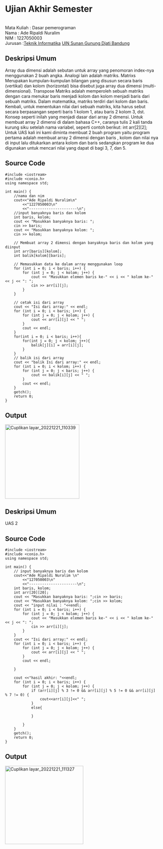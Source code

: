 # Ujian Akhir Semester 
<br>Mata Kuliah 	: Dasar pemerograman
<br> Nama		: Ade Ripaldi Nuralim
<br>NIM		:	1227050003
<br>Jurusan		:[Teknik Informatika](http://if.uinsgd.ac.id/) [UIN Sunan Gunung Djati Bandung](https://uinsgd.ac.id/) 

## Deskripsi Umum
Array dua dimensi adalah sebutan untuk array yang penomoran index-nya menggunakan 2 buah angka. Analogi lain adalah matriks. Matrixs Merupakan kumpulan-kumpulan bilangan yang disusun secara baris (vertikal) dan kolom (horizontal) bisa disebut juga array dua dimensi (multi-dimensional). Transpose Matriks adalah memperoleh sebuah matriks dengan cara menukar baris menjadi kolom dan kolom menjadi baris dari sebuah matriks. Dalam matematika, matriks terdiri dari kolom dan baris. Kembali, untuk menentukan nilai dari sebuah matriks, kita harus sebut secara berpasangan seperti baris 1 kolom 1, atau baris 2 kolom 3, dst. Konsep seperti inilah yang menjadi dasar dari array 2 dimensi. Untuk membuat array 2 dimensi di dalam bahasa C++, caranya tulis 2 kali tanda kurung siku setelah nama variabel, seperti contoh berikut:
int arr[2][2];
Untuk UAS kali ini kami diminta membuat 2 buah program yaitu program pertama adalah membuat array 2 dimensi dengan baris , kolom dan nilai nya di input lalu ditukarkan antara kolom dan baris sedangkan program ke dua digunakan untuk mencari nilai yang dapat di bagi 3, 7, dan 5.

## Source Code
    #include <iostream>
    #include <conio.h>
    using namespace std;

    int main() {
        //nama dan nim
        cout<<"Ade Ripaldi Nuralim\n"
            <<"1227050003\n"
            <<"----------------------\n";
        //input banyaknya baris dan kolom
        int baris, kolom;
        cout << "Masukkan banyaknya baris: ";
        cin >> baris;
        cout << "Masukkan banyaknya kolom: ";
        cin >> kolom;

        // Membuat array 2 dimensi dengan banyaknya baris dan kolom yang diinput
        int arr[baris][kolom];
        int balik[kolom][baris];

        // Memasukkan data ke dalam array menggunakan loop
        for (int i = 0; i < baris; i++) {
            for (int j = 0; j < kolom; j++) {
                cout << "Masukkan elemen baris ke-" << i << " kolom ke-" << j << ": ";
                cin >> arr[i][j];
            }
        }

        // cetak isi dari array
        cout << "Isi dari array:" << endl;
        for (int i = 0; i < baris; i++) {
            for (int j = 0; j < kolom; j++) {
                cout << arr[i][j] << " ";
            }
            cout << endl;
        }
        for(int i = 0; i < baris; i++){
            for(int j = 0; j < kolom; j++){
                balik[j][i] = arr[i][j];
            }
        }
        // balik isi dari array
        cout << "balik Isi dari array:" << endl;
        for (int i = 0; i < kolom; i++) {
            for (int j = 0; j < baris; j++) {
                cout << balik[i][j] << " ";
            }
            cout << endl;
        }
        getch();
        return 0;
    }


## Output

<img width="244" alt="Cuplikan layar_20221221_110339" src="https://user-images.githubusercontent.com/118891086/208818933-c37dd92b-5e09-4bec-8577-cfefe6597196.png">

## Deskripsi Umum
UAS 2
## Source Code
    #include <iostream>
    #include <conio.h>
    using namespace std;

    int main() {
        // input banyaknya baris dan kolom
        cout<<"Ade Ripaldi Nuralim \n"
            <<"127050003\n"
            <<"----------------------\n";
        int baris, kolom;
        int arr[20][20];
        cout << "Masukkan banyaknya baris: ";cin >> baris;
        cout << "Masukkan banyaknya kolom: ";cin >> kolom;
        cout << "input nilai : "<<endl;
        for (int i = 0; i < baris; i++) {
            for (int j = 0; j < kolom; j++) {
                cout << "Masukkan elemen baris ke-" << i << " kolom ke-" << j << ": ";
                cin >> arr[i][j];
            }
        }
        cout << "Isi dari array:" << endl;
        for (int i = 0; i < baris; i++) {
            for (int j = 0; j < kolom; j++) {
                cout << arr[i][j] << " ";
            }
            cout << endl;

        }

        cout <<"hasil akhir: "<<endl;
        for (int i = 0; i < baris; i++) {
            for (int j = 0; j < kolom; j++) {
                if (arr[i][j] % 3 != 0 && arr[i][j] % 5 != 0 && arr[i][j] % 7 != 0) {
                    cout<<arr[i][j]<<" ";
                }
                else{

                }

            }
        }
        getch();
        return 0;
    }
    
 ## Output
 <img width="257" alt="Cuplikan layar_20221221_111327" src="https://user-images.githubusercontent.com/118891086/208819864-0aaf5b03-7888-4b9c-b35a-61359fec86bd.png">

